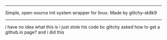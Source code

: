 -----

Simple, open-source init system wrapper for linux. Made by glitchy-sk8k9 

----- 
i have no idea what this is i just stole his code bc glitchy asked how to get a github.io page?
and i did this 

